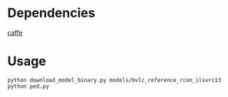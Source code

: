 # Dependencies
[caffe](http://caffe.berkeleyvision.org/installation.html)
# Usage
```
python download_model_binary.py models/bvlc_reference_rcnn_ilsvrc13
python ped.py
```
